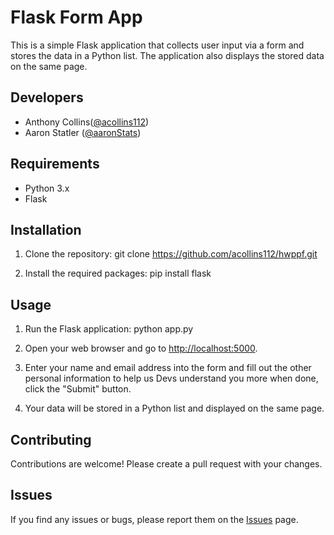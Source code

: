 # Flask Form App

This is a simple Flask application that collects user input via a form and stores the data in a Python list. The application also displays the stored data on the same page.

## Developers

- Anthony Collins([@acollins112](https://github.com/acollins112))
- Aaron Statler ([@aaronStats](https://github.com/aaronStats))

## Requirements

- Python 3.x
- Flask

## Installation

1. Clone the repository:
git clone https://github.com/acollins112/hwppf.git

2. Install the required packages:
pip install flask

## Usage

1. Run the Flask application:
python app.py

2. Open your web browser and go to [http://localhost:5000](http://localhost:5000).

3. Enter your name and email address into the form and fill out the other personal information to help us Devs understand you more when done, click the "Submit" button. 

4. Your data will be stored in a Python list and displayed on the same page.

## Contributing

Contributions are welcome! Please create a pull request with your changes.

## Issues

If you find any issues or bugs, please report them on the [Issues](https://github.com/acollins112/issues) page.


